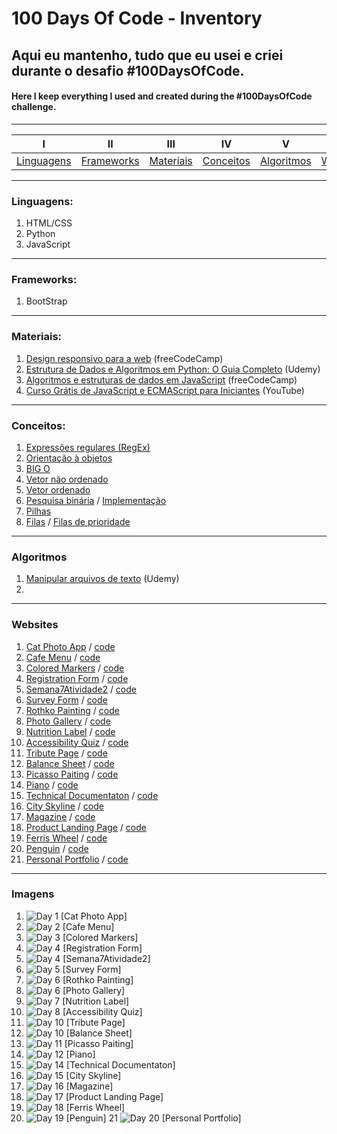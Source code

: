 # 100 Days Of Code - Inventory

## Aqui eu mantenho, tudo que eu usei e criei durante o desafio #100DaysOfCode.
#### Here I keep everything I used and created during the #100DaysOfCode challenge.
----------
|I|II|III|IV|V|VI|VII|
|:---:|:-----:|:---:|:-----:|:-----:|:-----:|:-----:|
|[Linguagens](#linguagens)|[Frameworks](#frameworks)|[Materiais](#materiais)|[Conceitos](#conceitos)|[Algoritmos](#algoritmos)|[Websites](#websites)|[Imagens](#images)|
----------

<a name="linguagens"></a>
### Linguagens:
1. HTML/CSS
2. Python
3. JavaScript

----------
<a name="frameworks"></a>
### Frameworks:
1. BootStrap

----------
<a name="materiais"></a>
### Materiais:
1. [Design responsivo para a web](https://www.freecodecamp.org/portuguese/learn/2022/responsive-web-design/) (freeCodeCamp)
2. [Estrutura de Dados e Algoritmos em Python: O Guia Completo](https://www.udemy.com/course/estrutura-de-dados-e-algoritmos-python-guia-completo/) (Udemy)
3. [Algoritmos e estruturas de dados em JavaScript](https://www.freecodecamp.org/portuguese/learn/javascript-algorithms-and-data-structures/) (freeCodeCamp)
4. [Curso Grátis de JavaScript e ECMAScript para Iniciantes](https://www.youtube.com/playlist?list=PLHz_AreHm4dlsK3Nr9GVvXCbpQyHQl1o1) (YouTube)


----------
<a name="conceitos"></a>
### Conceitos:
1. [Expressões regulares (RegEx)](https://github.com/guilhermemoraes1/100-days-of-code/blob/master/r1-log.md#day-3)
2. [Orientação à objetos](https://github.com/guilhermemoraes1/100-days-of-code/blob/master/r1-log.md#day-3)
3. [BIG O](https://github.com/guilhermemoraes1/100-days-of-code/blob/master/r1-log.md#day-5)
4. [Vetor não ordenado](https://github.com/guilhermemoraes1/100-days-of-code/blob/master/r1-log.md#day-6)
5. [Vetor ordenado](https://github.com/guilhermemoraes1/100-days-of-code/blob/master/r1-log.md#day-7)
6. [Pesquisa binária](https://github.com/guilhermemoraes1/100-days-of-code/blob/master/r1-log.md#day-8) / [Implementação](https://github.com/guilhermemoraes1/100-days-of-code/blob/master/r1-log.md#day-12)
8. [Pilhas](https://github.com/guilhermemoraes1/100-days-of-code/blob/master/r1-log.md#day-13) <!-- Terminei de ver o conceito de pilhas no dia 16 -->
9. [Filas](https://github.com/guilhermemoraes1/100-days-of-code/blob/master/r1-log.md#day-19) / [Filas de prioridade](https://github.com/guilhermemoraes1/100-days-of-code/blob/master/r1-log.md#day-20)

----------
<a name="algoritmos"></a>
### Algoritmos
1. [Manipular arquivos de texto](https://colab.research.google.com/drive/1U1QKPvpDqTyHrfSV7BQRZZDEcFxAvTjz#scrollTo=88YBtde1f-Gr) (Udemy)
2. []()

----------
<a name="websites"></a>
### Websites
1. [Cat Photo App](https://t.co/Xb3iyz4Bwm) / [code](https://replit.com/@GuilhermeM0/Cat-Photo-App)
2. [Cafe Menu](https://t.co/xLc59w7ocm) / [code](https://replit.com/@GuilhermeM0/Cafe-Menu)
3. [Colored Markers](https://t.co/DScVCzR9Ll) / [code](https://replit.com/@GuilhermeM0/Colored-Markers)
4. [Registration Form](https://t.co/UqlyfDzZkV) / [code](https://replit.com/@GuilhermeM0/Registration-Form)
5. [Semana7Atividade2](https://semana7atividade2.guilhermem0.repl.co/) / [code](https://replit.com/@GuilhermeM0/Semana7Atividade2)
6. [Survey Form](https://survey-form.guilhermem0.repl.co/) / [code](https://replit.com/@GuilhermeM0/Survey-form)
7. [Rothko Painting](https://rothko-painting.guilhermem0.repl.co) / [code](https://replit.com/@GuilhermeM0/Rothko-painting)
8. [Photo Gallery](https://photo-gallery.guilhermem0.repl.co) / [code](https://replit.com/@GuilhermeM0/Photo-gallery)
9. [Nutrition Label](https://nutrition-label.guilhermem0.repl.co/) / [code](https://replit.com/@GuilhermeM0/Nutrition-label)
10. [Accessibility Quiz](https://accessibility-quiz.guilhermem0.repl.co/) / [code](https://replit.com/@GuilhermeM0/Accessibility-quiz)
11. [Tribute Page](https://tribute-page.guilhermem0.repl.co) / [code](https://replit.com/@GuilhermeM0/Tribute-page)
12. [Balance Sheet](https://balance-sheet.guilhermem0.repl.co) / [code](https://replit.com/@GuilhermeM0/Balance-sheet)
13. [Picasso Paiting](https://picasso-painting.guilhermem0.repl.co/) / [code](https://replit.com/@GuilhermeM0/Picasso-painting)
14. [Piano](https://piano.guilhermem0.repl.co/) / [code](https://replit.com/@GuilhermeM0/Piano)
15. [Technical Documentaton](https://technical-documentation.guilhermem0.repl.co/) / [code](https://replit.com/@GuilhermeM0/Technical-Documentation)
16. [City Skyline](https://city-skyline.guilhermem0.repl.co/) / [code](https://replit.com/@GuilhermeM0/City-skyline)
17. [Magazine](https://magazine.guilhermem0.repl.co/) / [code](https://replit.com/@GuilhermeM0/Magazine)
18. [Product Landing Page](https://product-landing-page.guilhermem0.repl.co/) / [code](https://replit.com/@GuilhermeM0/Product-landing-page)
19. [Ferris Wheel](https://ferris-wheel.guilhermem0.repl.co/) / [code](https://replit.com/@GuilhermeM0/Ferris-wheel)
20. [Penguin](https://penguin.guilhermem0.repl.co/) / [code](https://replit.com/@GuilhermeM0/Penguin)
21. [Personal Portfolio](https://personal-portfolio.guilhermem0.repl.co/) / [code](https://replit.com/@GuilhermeM0/Personal-portfolio) 

----------
<a name="images"></a>
### Imagens
1. ![Day 1](https://github.com/guilhermemoraes1/100-days-of-code/blob/master/images/day1.png?raw=true) [Cat Photo App]
2. ![Day 2](https://github.com/guilhermemoraes1/100-days-of-code/blob/master/images/day2-cafeMenu.png?raw=true) [Cafe Menu]
3. ![Day 3](https://github.com/guilhermemoraes1/100-days-of-code/assets/127672759/5521ce1e-f351-4081-b646-463b988d3b8f) [Colored Markers]
4. ![Day 4](https://api.apify.com/v2/key-value-stores/8BpIQUS2g79AmyFmt/records/registration-form.guilhermem0.repl.co-scroll_original) [Registration Form]
5. ![Day 4](https://github.com/guilhermemoraes1/100-days-of-code/blob/master/images/day4-semana7.png?raw=true) [Semana7Atividade2]
6. ![Day 5](https://api.apify.com/v2/key-value-stores/ICh7hjyiE8VJLzaei/records/survey-form.guilhermem0.repl.co-scroll_lossy-comp) [Survey Form]
7. ![Day 6](https://github.com/guilhermemoraes1/100-days-of-code/blob/master/images/day6-rothkoPainting.png?raw=true) [Rothko Painting]
8. ![Day 6](https://github.com/guilhermemoraes1/100-days-of-code/blob/master/images/day6-photoGallery.png?raw=true) [Photo Gallery]
9. ![Day 7](https://github.com/guilhermemoraes1/100-days-of-code/blob/master/images/day7-nutritionLabel.png?raw=true) [Nutrition Label]
10. ![Day 8](https://api.apify.com/v2/key-value-stores/Ady5d8R9K9auMJXfe/records/accessibility-quiz.guilhermem0.repl.co-scroll_original) [Accessibility Quiz]
11. ![Day 10](https://api.apify.com/v2/key-value-stores/yJrDnpR6YyDILpJw4/records/tribute-page.guilhermem0.repl.co-scroll_lossy-comp) [Tribute Page]
12. ![Day 10](https://github.com/guilhermemoraes1/100-days-of-code/blob/master/images/day10-balanceSheet.png?raw=true) [Balance Sheet]
13. ![Day 11](https://github.com/guilhermemoraes1/100-days-of-code/blob/master/images/day11-picassoPainting.png?raw=true) [Picasso Paiting]
14. ![Day 12](https://github.com/guilhermemoraes1/100-days-of-code/blob/master/images/day12-piano.png?raw=true) [Piano]
15. ![Day 14](https://api.apify.com/v2/key-value-stores/EmpYJIjKK4sPM3JQy/records/technical-documentation.guilhermem0.repl.co-scroll_original) [Technical Documentaton]
16. ![Day 15](https://github.com/guilhermemoraes1/100-days-of-code/blob/master/images/day15-citySkyline.png?raw=true) [City Skyline]
17. ![Day 16](https://api.apify.com/v2/key-value-stores/uowDLoVyohFBVAmDb/records/magazine.guilhermem0.repl.co-scroll_original) [Magazine]
18. ![Day 17](https://api.apify.com/v2/key-value-stores/6UviDF7Zi9wU7bgyG/records/product-landing-page.guilhermem0.repl.co-scroll_original) [Product Landing Page]
19. ![Day 18](https://github.com/guilhermemoraes1/100-days-of-code/blob/master/images/day18-ferrisWheel.gif) [Ferris Wheel]
20. ![Day 19](https://github.com/guilhermemoraes1/100-days-of-code/blob/master/images/day19-penguin.gif) [Penguin]
21 ![Day 20](https://api.apify.com/v2/key-value-stores/inMSwNyksFJofnc5P/records/personal-portfolio.guilhermem0.repl.co-scroll_lossy-comp) [Personal Portfolio]
